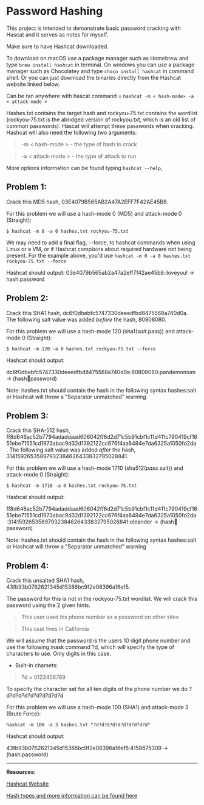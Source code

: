 
# Password Hashing
This project is intended to demonstrate basic password cracking with Hascat and it serves as notes for myself. 

Make sure to have Hashcat downloaded.

To download on macOS use a package manager such as Homebrew and type `brew install hashcat` in terminal. On windows you can use a package manager such as Chocolatey and type `choco install hashcat` in command shell. Or you can just download the binaries directly from the Hashcat website linked below. 

Can be ran anywhere with hascat command = `hashcat -m < hash-mode> -a < attack-mode >`



Hashes.txt contains the target hash and rockyou-75.txt contains the wordlist (rockyou-75.txt is the abridged version of rockyou.txt, which is an old list of common passwords). Hascat will attempt these passwords when cracking. Hashcat will also need the following two arguments:

>    -m < hash-mode > - the type of hash to crack

>    -a < attack-mode > - the type of attack to run

More options information can be found typing `hashcat --help`, 

## Problem 1:

Crack this MD5 hash, 03E4079B565AB2A47A2EFF7F42AE45B8.

For this problem we will use a hash-mode 0 (MD5) and attack-mode 0 (Straight):

`$ hashcat -m 0 -a 0 hashes.txt rockyou-75.txt`

We may need to add a final flag, --force, to hashcat commands when using Linux or a VM, or if Hashcat complains about required hardware not being present. For the example above, you'd use `hashcat -m 0 -a 0 hashes.txt rockyou-75.txt --force` 


Hashcat should output:
03e4079b565ab2a47a2eff7f42ae45b8:iloveyou!  -> hash:password


## Problem 2:

Crack this SHA1 hash, dc6f0dbebfc5747330deeedfbd8475568a740d0a. The following salt value was added 
*before* the hash, 80808080.

For this problem we will use a hash-mode 120 (sha1($salt.$pass)) and attack-mode 0 (Straight):

`$ hashcat -m 120 -a 0 hashes.txt rockyou-75.txt --force`

Hashcat should output:

dc6f0dbebfc5747330deeedfbd8475568a740d0a:80808080:pandemonium  -> (hash:salt:password)

Note: hashes.txt should contain the hash in the following syntax hashes:salt or Hashcat will throw a "Separator unmatched" warning

## Problem 3:

Crack this SHA-512 hash, ff8d646ac52b7794adaddaad606042ff6d2d71c5b91cbf1c11d411c790419cf1651ebe71551cd1973abac9d32d1392122cc676f4aa8494e7da6325a1050fd2da. The following salt value was added *after* the hash, 31415926535897932384626433832795028841.

For this problem we will use a hash-mode 1710 (sha512($pass.$salt)) and attack-mode 0 (Straight):

`$ hashcat -m 1710 -a 0 hashes.txt rockyou-75.txt`

Hashcat should output:

ff8d646ac52b7794adaddaad606042ff6d2d71c5b91cbf1c11d411c790419cf1651ebe71551cd1973abac9d32d1392122cc676f4aa8494e7da6325a1050fd2da:31415926535897932384626433832795028841:oleander -> (hash:salt:password)

Note: hashes.txt should contain the hash in the following syntax hashes:salt or Hashcat will throw a "Separator unmatched" warning

## Problem 4:

Crack this unsalted SHA1 hash, 43fb93b0762621345d15386bc9f2e08396a16ef5.

The password for this is not in the rockyou-75.txt wordlist. We will crack this password using the 2 given hints.


  >  This user used his phone number as a password on other sites

  >  This user lives in California

We will assume that the password is the users 10 digit phone number and use the following mask command ?d, which will specify the type of characters to use. Only digits in this case.

 * Built-in charsets:

>   ?d = 0123456789

To specify the character set for all ten digits of the phone number we do ?d?d?d?d?d?d?d?d?d?d

For this problem we will use a hash-mode 100 (SHA1) and attack-mode 3 (Brute Force): 

`hashcat -m 100 -a 3 hashes.txt "?d?d?d?d?d?d?d?d?d?d"` 

Hashcat should output:

43fb93b0762621345d15386bc9f2e08396a16ef5:4158675309 -> (hash:password)

---------------------------------------------------------------------------------------------------------------------------------------

**Resources:**

[Hashcat Website](https://hashcat.net/hashcat/)

[Hash types and more information can be found here](https://hashcat.net/wiki/doku.php?id=example_hashes)




